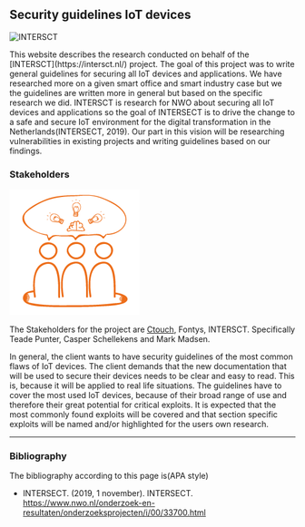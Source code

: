 ## Security guidelines IoT devices

<img src="/assets/images/intersectlogo.png" alt="INTERSCT" class="logoIntersect">

<p class="index_text">
This website describes the research conducted on behalf of the [INTERSCT](https://intersct.nl/) project.
The goal of this project was to write general guidelines for securing all IoT devices and applications.
We have researched more on a given smart office and smart industry case but we the guidelines are written more in general but based on the specific research we did.
INTERSCT is research for NWO about securing all IoT devices and applications so the goal of INTERSECT is to drive the change to a safe and secure IoT environment for the digital transformation in the Netherlands(INTERSECT, 2019).
Our part in this vision will be researching vulnerabilities in existing projects and writing guidelines based on our findings.
</p>

### Stakeholders
<img src="/assets/images/stakeholder.png" alt="INTERSCT" class="stakeholder">

<p class="index_text">

The Stakeholders for the project are [Ctouch](https://ctouch.eu/en), Fontys, INTERSCT. Specifically Teade Punter, Casper Schellekens and Mark Madsen.

In general, the client wants to have security guidelines of the most common flaws of IoT devices.
The client demands that the new documentation that will be used to secure their devices needs to be clear and easy to read.
This is, because it will be applied to real life situations.
The guidelines have to cover the most used IoT devices, because of their broad range of use and therefore their great potential for critical exploits.
It is expected that the most commonly found exploits will be covered and that section specific exploits will be named and/or highlighted for the users own research.
</p>

<hr>

### Bibliography 

The bibliography according to this page is(APA style)
- INTERSECT. (2019, 1 november). INTERSECT. https://www.nwo.nl/onderzoek-en-resultaten/onderzoeksprojecten/i/00/33700.html 

